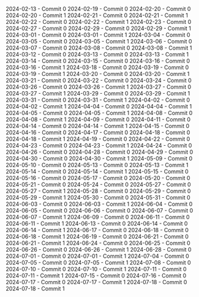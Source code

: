 2024-02-13 - Commit 0
2024-02-19 - Commit 0
2024-02-20 - Commit 0
2024-02-20 - Commit 1
2024-02-21 - Commit 0
2024-02-21 - Commit 1
2024-02-22 - Commit 0
2024-02-22 - Commit 1
2024-02-23 - Commit 0
2024-02-27 - Commit 0
2024-02-29 - Commit 0
2024-02-29 - Commit 1
2024-03-01 - Commit 0
2024-03-01 - Commit 1
2024-03-04 - Commit 0
2024-03-05 - Commit 0
2024-03-05 - Commit 1
2024-03-06 - Commit 0
2024-03-07 - Commit 0
2024-03-08 - Commit 0
2024-03-08 - Commit 1
2024-03-12 - Commit 0
2024-03-13 - Commit 0
2024-03-13 - Commit 1
2024-03-14 - Commit 0
2024-03-15 - Commit 0
2024-03-16 - Commit 0
2024-03-16 - Commit 1
2024-03-18 - Commit 0
2024-03-19 - Commit 0
2024-03-19 - Commit 1
2024-03-20 - Commit 0
2024-03-20 - Commit 1
2024-03-21 - Commit 0
2024-03-22 - Commit 0
2024-03-24 - Commit 0
2024-03-26 - Commit 0
2024-03-26 - Commit 1
2024-03-27 - Commit 0
2024-03-27 - Commit 1
2024-03-29 - Commit 0
2024-03-29 - Commit 1
2024-03-31 - Commit 0
2024-03-31 - Commit 1
2024-04-02 - Commit 0
2024-04-02 - Commit 1
2024-04-04 - Commit 0
2024-04-04 - Commit 1
2024-04-05 - Commit 0
2024-04-05 - Commit 1
2024-04-08 - Commit 0
2024-04-08 - Commit 1
2024-04-09 - Commit 0
2024-04-11 - Commit 0
2024-04-14 - Commit 0
2024-04-14 - Commit 1
2024-04-15 - Commit 0
2024-04-16 - Commit 0
2024-04-17 - Commit 0
2024-04-18 - Commit 0
2024-04-18 - Commit 1
2024-04-19 - Commit 0
2024-04-22 - Commit 0
2024-04-23 - Commit 0
2024-04-23 - Commit 1
2024-04-24 - Commit 0
2024-04-26 - Commit 0
2024-04-28 - Commit 0
2024-04-29 - Commit 0
2024-04-30 - Commit 0
2024-04-30 - Commit 1
2024-05-09 - Commit 0
2024-05-10 - Commit 0
2024-05-13 - Commit 0
2024-05-13 - Commit 1
2024-05-14 - Commit 0
2024-05-14 - Commit 1
2024-05-15 - Commit 0
2024-05-16 - Commit 0
2024-05-17 - Commit 0
2024-05-20 - Commit 0
2024-05-21 - Commit 0
2024-05-24 - Commit 0
2024-05-27 - Commit 0
2024-05-27 - Commit 1
2024-05-28 - Commit 0
2024-05-29 - Commit 0
2024-05-29 - Commit 1
2024-05-30 - Commit 0
2024-05-31 - Commit 0
2024-06-03 - Commit 0
2024-06-03 - Commit 1
2024-06-04 - Commit 0
2024-06-05 - Commit 0
2024-06-06 - Commit 0
2024-06-07 - Commit 0
2024-06-07 - Commit 1
2024-06-09 - Commit 0
2024-06-11 - Commit 0
2024-06-11 - Commit 1
2024-06-13 - Commit 0
2024-06-14 - Commit 0
2024-06-14 - Commit 1
2024-06-17 - Commit 0
2024-06-18 - Commit 0
2024-06-18 - Commit 1
2024-06-19 - Commit 0
2024-06-21 - Commit 0
2024-06-21 - Commit 1
2024-06-24 - Commit 0
2024-06-25 - Commit 0
2024-06-26 - Commit 0
2024-06-26 - Commit 1
2024-06-28 - Commit 0
2024-07-01 - Commit 0
2024-07-01 - Commit 1
2024-07-04 - Commit 0
2024-07-05 - Commit 0
2024-07-05 - Commit 1
2024-07-08 - Commit 0
2024-07-10 - Commit 0
2024-07-10 - Commit 1
2024-07-11 - Commit 0
2024-07-11 - Commit 1
2024-07-15 - Commit 0
2024-07-16 - Commit 0
2024-07-17 - Commit 0
2024-07-17 - Commit 1
2024-07-18 - Commit 0
2024-07-18 - Commit 1
